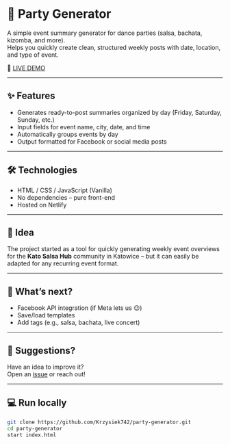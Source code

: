 # 🎉 Party Generator

A simple event summary generator for dance parties (salsa, bachata, kizomba, and more).  
Helps you quickly create clean, structured weekly posts with date, location, and type of event.

🔗 [LIVE DEMO](https://party-generator.netlify.app)

---

## ✨ Features

- Generates ready-to-post summaries organized by day (Friday, Saturday, Sunday, etc.)
- Input fields for event name, city, date, and time
- Automatically groups events by day
- Output formatted for Facebook or social media posts

---

## 🛠 Technologies

- HTML / CSS / JavaScript (Vanilla)
- No dependencies – pure front-end
- Hosted on Netlify

---

## 🧠 Idea

The project started as a tool for quickly generating weekly event overviews for the **Kato Salsa Hub** community in Katowice – but it can easily be adapted for any recurring event format.

---

## 🔮 What’s next?

- Facebook API integration (if Meta lets us 😉)  
- Save/load templates  
- Add tags (e.g., salsa, bachata, live concert)

---

## 💬 Suggestions?

Have an idea to improve it?  
Open an [issue](https://github.com/Krzysiek742/party-generator/issues) or reach out!

---

## 💻 Run locally

```bash
git clone https://github.com/Krzysiek742/party-generator.git
cd party-generator
start index.html

